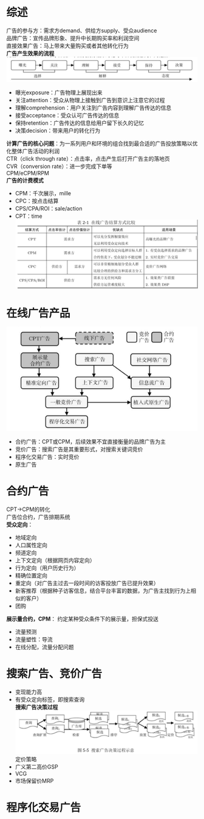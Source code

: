 # 综述
广告的参与方：需求方demand、供给方supply、受众audience  
品牌广告：宣传品牌形象、提升中长期购买率和利润空间  
直接效果广告：马上带来大量购买或者其他转化行为  
**广告产生效果的流程**  
![广告产生效果流程](images/计算广告/广告产生效果流程.png)
- 曝光exposure：广告物理上展现出来  
- 关注attention：受众从物理上接触到广告到意识上注意它的过程  
- 理解comprehension：用户关注到广告内容到理解广告传达的信息  
- 接受acceptance：受众认可广告传达的信息  
- 保持retention：广告传达的信息给用户留下长久的记忆  
- 决策decision：带来用户的转化行为  

**计算广告的核心问题**：为一系列用户和环境的组合找到最合适的广告投放策略以优化整体广告活动的利润  
CTR（click through rate）：点击率，点击产生后打开广告主的落地页  
CVR（conversion rate）：进一步完成下单等  
CPM/eCPM/RPM  
**广告的计费模式**
- CPM：千次展示，mille  
- CPC：按点击结算
- CPS/CPA/ROI：sale/action
- CPT：time
![广告结算方式比较](images/计算广告/广告结算方式比较.png)

# 在线广告产品
![广告产品](images/计算广告/广告产品.png)
- 合约广告：CPT或CPM，后续效果不宜直接衡量的品牌广告为主  
- 竞价广告：搜索广告是其重要形式，对搜索关键词竞价
- 程序化交易广告：实时竞价
- 原生广告  

# 合约广告
CPT->CPM的转化  
广告位合约，广告排期系统  
**受众定向**：  
- 地域定向
- 人口属性定向
- 频道定向
- 上下文定向（根据网页内容定向）
- 行为定向（用户历史行为）
- 精确位置定向
- 重定向（对广告主过去一段时间的访客投放广告已提升效果）
- 新客推荐（根据种子访客信息，结合平台丰富的数据，为广告主找到行为上相似的客户）
- 团购

**展示量合约，CPM**：
约定某种受众条件下的展示量，担保式投送
- 流量预测
- 流量塑性：导流
- 在线分配，流量分配问题

# 搜索广告、竞价广告
- 变现能力高
- 有受众定向标签，即搜索查询  
**搜索广告决策过程**
![](images/计算广告/搜索广告决策过程.png)
定价策略
- 广义第二高价GSP
- VCG
- 市场保留价MRP

# 程序化交易广告
